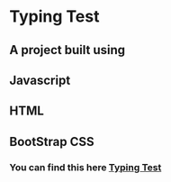 # Typing Test

## A project built using
## Javascript
## HTML
## BootStrap CSS

### You can find this here [Typing Test](https://stupefied-neumann-29ea4c.netlify.com/)
